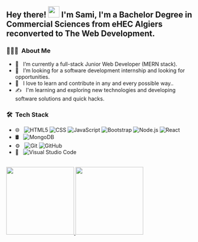 <h2> Hey there! <img src="https://raw.githubusercontent.com/iampavangandhi/iampavangandhi/master/gifs/Hi.gif" width="30px"> I'm Sami,
  I'm a Bachelor Degree in Commercial Sciences from eHEC Algiers reconverted to The Web Development. </h2>

<h3> 👨🏻‍💻 &nbsp;About Me </h3>

- 🔭 &nbsp; I’m currently a full-stack Junior Web Developer (MERN stack). 
- 👯 &nbsp; I’m looking for a software development internship and looking for opportunities. 
- 🌱 &nbsp; I love to learn and contribute in any and every possible way..
- ✍️ &nbsp; I'm learning and exploring new technologies and developing software solutions and quick hacks.

<h3> 🛠 &nbsp;Tech Stack</h3>

- 🌐 &nbsp;
  ![HTML5](https://img.shields.io/badge/-HTML5-333333?style=flat&logo=HTML5)
  ![CSS](https://img.shields.io/badge/-CSS-333333?style=flat&logo=CSS3&logoColor=1572B6)
  ![JavaScript](https://img.shields.io/badge/-JavaScript-333333?style=flat&logo=javascript)
  ![Bootstrap](https://img.shields.io/badge/-Bootstrap-333333?style=flat&logo=bootstrap&logoColor=563D7C)
  ![Node.js](https://img.shields.io/badge/-Node.js-333333?style=flat&logo=node.js)
  ![React](https://img.shields.io/badge/-React-333333?style=flat&logo=react)
- 🛢 &nbsp;  ![MongoDB](https://img.shields.io/badge/-MongoDB-333333?style=flat&logo=mongodb)
- ⚙️ &nbsp;
  ![Git](https://img.shields.io/badge/-Git-333333?style=flat&logo=git)
  ![GitHub](https://img.shields.io/badge/-GitHub-333333?style=flat&logo=github)
- 🔧 &nbsp;
  ![Visual Studio Code](https://img.shields.io/badge/-Visual%20Studio%20Code-333333?style=flat&logo=visual-studio-code&logoColor=007ACC)

<br/>

<a href="https://github.com/AVS1508">
  <img height="180em" src="https://github-readme-stats.vercel.app/api?username=Dz-LevelZero&theme=buefy&show_icons=true" />
  <img height="180em" src="https://github-readme-stats.vercel.app/api/top-langs/?username=Dz-LevelZero&theme=buefy&layout=compact" />
</a>

<br/>

<!-- <h3> 🤝🏻 &nbsp;Connect with Me </h3>

<p align="center">
<a href="mywebsite"><img alt="Website" src="https://img.shields.io/badge/Website-mywebsite-blue?style=flat-square&logo=google-chrome"></a>
<a href="mylinkedin"><img alt="LinkedIn" src="https://img.shields.io/badge/LinkedIn-mylinkedin-blue?style=flat-square&logo=linkedin"></a>
<a href="myinstagram"><img alt="Instagram" src="https://img.shields.io/badge/Instagram-myinstagram-blue?style=flat-square&logo=instagram"></a>
<a href="mymail"><img alt="Email" src="https://img.shields.io/badge/Email-mymail-blue?style=flat-square&logo=gmail"></a>
</p> -->

<!-- ⭐️ From [AVS1508](https://github.com/AVS1508) -->

